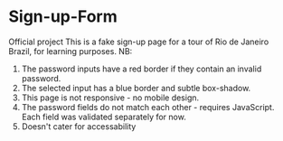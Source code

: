 # Sign-up-Form
Official project 
This is a fake sign-up page for a tour of Rio de Janeiro Brazil, for learning purposes. 
NB:
1) The password inputs have a red border if they contain an invalid password.
2) The selected input has a blue border and subtle box-shadow. 
3) This page is not responsive - no mobile design. 
4) The password fields do not match each other - requires JavaScript. Each field was validated separately for now.
5) Doesn't cater for accessability 